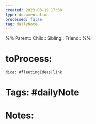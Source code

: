 ```yaml
---
created: 2023-03-19 17:30
type: documentation
processed: false
tag: dailyNote
---
```


%%
Parent:: 
Child::
Sibling::
Friend::
%%

# toProcess:
`dice: #fleetingIdeas|link`

# Tags: #dailyNote


# Notes:

